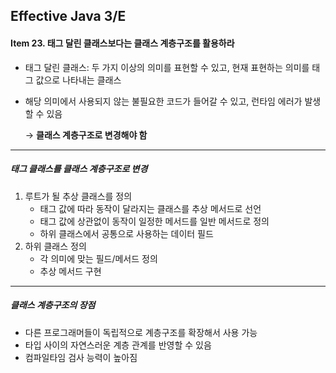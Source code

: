 ## Effective Java 3/E

#### Item 23. 태그 달린 클래스보다는 클래스 계층구조를 활용하라

- 태그 달린 클래스: 두 가지 이상의 의미를 표현할 수 있고, 현재 표현하는 의미를 태그 값으로 나타내는 클래스

- 해당 의미에서 사용되지 않는 불필요한 코드가 들어갈 수 있고, 런타임 에러가 발생할 수 있음

  → __클래스 계층구조로 변경해야 함__

------

##### 태그 클래스를 클래스 계층구조로 변경

1. 루트가 될 추상 클래스를 정의
   - 태그 값에 따라 동작이 달라지는 클래스를 추상 메서드로 선언
   - 태그 값에 상관없이 동작이 일정한 메서드를 일반 메서드로 정의
   - 하위 클래스에서 공통으로 사용하는 데이터 필드
2. 하위 클래스 정의
   - 각 의미에 맞는 필드/메서드 정의
   - 추상 메서드 구현

------

##### 클래스 계층구조의 장점

- 다른 프로그래머들이 독립적으로 계층구조를 확장해서 사용 가능
- 타입 사이의 자연스러운 계층 관계를 반영할 수 있음
- 컴파일타임 검사 능력이 높아짐
